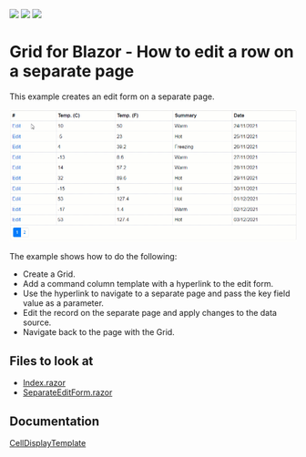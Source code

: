 <!-- default badges list -->
![](https://img.shields.io/endpoint?url=https://codecentral.devexpress.com/api/v1/VersionRange/198051624/22.1.2%2B)
[![](https://img.shields.io/badge/Open_in_DevExpress_Support_Center-FF7200?style=flat-square&logo=DevExpress&logoColor=white)](https://supportcenter.devexpress.com/ticket/details/T802173)
[![](https://img.shields.io/badge/📖_How_to_use_DevExpress_Examples-e9f6fc?style=flat-square)](https://docs.devexpress.com/GeneralInformation/403183)
<!-- default badges end -->

# Grid for Blazor - How to edit a row on a separate page

This example creates an edit form on a separate page.

![Edit form on a separate page](images/datagrid-with-external-edit-form.gif)

The example shows how to do the following:

* Create a Grid.
* Add a command column template with a hyperlink to the edit form.
* Use the hyperlink to navigate to a separate page and pass the key field value as a parameter. 
* Edit the record on the separate page and apply changes to the data source.
* Navigate back to the page with the Grid.

<!-- default file list -->
## Files to look at

* [Index.razor](./CS/DataGridSeparateEditForm/Pages/Index.razor)
* [SeparateEditForm.razor](./CS/DataGridSeparateEditForm/Pages/AdditionalPages/SeparateEditForm.razor)
<!-- default file list end -->

## Documentation

[CellDisplayTemplate](https://docs.devexpress.com/Blazor/DevExpress.Blazor.DxGridCommandColumn.CellDisplayTemplate)
